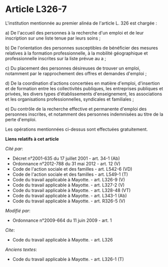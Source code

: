 # Article L326-7

L'institution mentionnée au premier alinéa de l'article L. 326 est chargée : 

a) De l'accueil des personnes à la recherche d'un emploi et de leur inscription sur une liste tenue par leurs soins ; 

b) De l'orientation des personnes susceptibles de bénéficier des mesures relatives à la formation professionnelle, à la
mobilité géographique et professionnelle inscrites sur la liste prévue au a ; 

c) Du placement des personnes désireuses de trouver un emploi, notamment par le rapprochement des offres et demandes
d'emploi ; 

d) De la coordination d'actions concertées en matière d'emploi, d'insertion et de formation entre les collectivités
publiques, les entreprises publiques et privées, les divers types d'établissements d'enseignement, les associations et les
organisations professionnelles, syndicales et familiales ; 

e) Du contrôle de la recherche effective et permanente d'emploi des personnes inscrites, et notamment des personnes
indemnisées au titre de la perte d'emploi. 

Les opérations mentionnées ci-dessus sont effectuées gratuitement.

**Liens relatifs à cet article**

_Cité par_:

  - Décret n°2001-635 du 17 juillet 2001 - art. 34-1 (Ab)
  - Ordonnance n°2012-788 du 31 mai 2012 - art. 12 (V)
  - Code de l'action sociale et des familles - art. L542-6 (VD)
  - Code de l'action sociale et des familles - art. L549-1 (T)
  - Code du travail applicable à Mayotte. - art. L326-9 (V)
  - Code du travail applicable à Mayotte. - art. L327-2 (V)
  - Code du travail applicable à Mayotte. - art. L328-48 (VT)
  - Code du travail applicable à Mayotte. - art. L343-1 (Ab)
  - Code du travail applicable à Mayotte. - art. R326-5 (V)

_Modifié par_:

  - Ordonnance n°2009-664 du 11 juin 2009 - art. 1

_Cite_:

  - Code du travail applicable à Mayotte. - art. L326

_Anciens textes_:

  - Code du travail applicable à Mayotte. - art. L326-1 (T)
